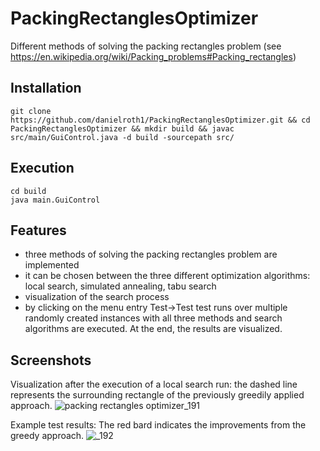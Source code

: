 # PackingRectanglesOptimizer
Different methods of solving the packing rectangles problem (see https://en.wikipedia.org/wiki/Packing_problems#Packing_rectangles)

## Installation
```
git clone https://github.com/danielroth1/PackingRectanglesOptimizer.git && cd PackingRectanglesOptimizer && mkdir build && javac src/main/GuiControl.java -d build -sourcepath src/
```

## Execution
```
cd build
java main.GuiControl
```

## Features

- three methods of solving the packing rectangles problem are implemented
- it can be chosen between the three different optimization algorithms: local search, simulated annealing, tabu search
- visualization of the search process
- by clicking on the menu entry Test->Test test runs over multiple randomly created instances with all three methods and search algorithms are executed. At the end, the results are visualized.

## Screenshots
Visualization after the execution of a local search run: the dashed line represents the surrounding rectangle of the previously greedily applied approach.
![packing rectangles optimizer_191](https://user-images.githubusercontent.com/34305776/33768229-8494a998-dc25-11e7-929e-eb608a5a0477.png)

Example test results: The red bard indicates the improvements from the greedy approach.
![_192](https://user-images.githubusercontent.com/34305776/33768245-9083452a-dc25-11e7-99b9-2ab8368672c3.png)


